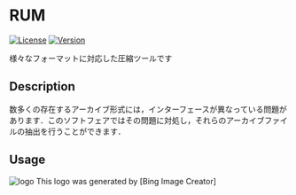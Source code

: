 # RUM
[![License](https://img.shields.io/badge/License-CC--0-green.svg)](https://github.com/KuratateH/RUM-README.md\_flows/blob/main/LICENSE)
[![Version](https://img.shields.io/badge/Version-1.0-green.svg)](https://github.com/tamada/developing\_flows/releases/tag/v1.0.4)
<!--[![DOI](https://zenodo.org/badge/335323499.svg)](https://zenodo.org/badge/latestdoi/335323499)-->

様々なフォーマットに対応した圧縮ツールです

## Description
数多くの存在するアーカイブ形式には，インターフェースが異なっている問題があります．このソフトフェアではその問題に対処し，それらのアーカイブファイルの抽出を行うことができます．

## Usage



  ![logo](エンピリカル_logo.jpeg)
  This logo was generated by [Bing Image Creator]
